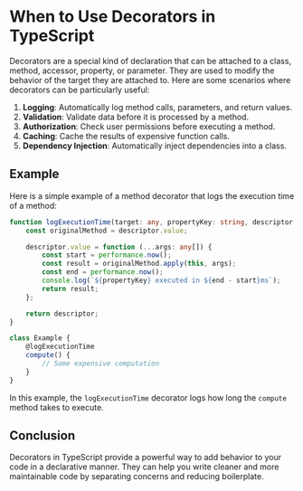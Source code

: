 # When to Use Decorators in TypeScript

Decorators are a special kind of declaration that can be attached to a class, method, accessor, property, or parameter. They are used to modify the behavior of the target they are attached to. Here are some scenarios where decorators can be particularly useful:

1. **Logging**: Automatically log method calls, parameters, and return values.
2. **Validation**: Validate data before it is processed by a method.
3. **Authorization**: Check user permissions before executing a method.
4. **Caching**: Cache the results of expensive function calls.
5. **Dependency Injection**: Automatically inject dependencies into a class.

## Example

Here is a simple example of a method decorator that logs the execution time of a method:

```typescript
function logExecutionTime(target: any, propertyKey: string, descriptor: PropertyDescriptor) {
    const originalMethod = descriptor.value;

    descriptor.value = function (...args: any[]) {
        const start = performance.now();
        const result = originalMethod.apply(this, args);
        const end = performance.now();
        console.log(`${propertyKey} executed in ${end - start}ms`);
        return result;
    };

    return descriptor;
}

class Example {
    @logExecutionTime
    compute() {
        // Some expensive computation
    }
}
```

In this example, the `logExecutionTime` decorator logs how long the `compute` method takes to execute.

## Conclusion

Decorators in TypeScript provide a powerful way to add behavior to your code in a declarative manner. They can help you write cleaner and more maintainable code by separating concerns and reducing boilerplate.
